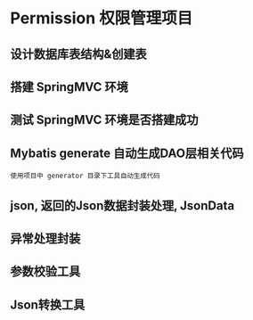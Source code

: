 # Permission 权限管理项目

## 设计数据库表结构&创建表

## 搭建 SpringMVC 环境

## 测试 SpringMVC 环境是否搭建成功

## Mybatis generate 自动生成DAO层相关代码
```
使用项目中 generator 目录下工具自动生成代码
```

## json, 返回的Json数据封装处理, JsonData

## 异常处理封装

## 参数校验工具

## Json转换工具